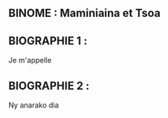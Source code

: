 ## BINOME : **Maminiaina** et **Tsoa**

## BIOGRAPHIE 1 :
Je m'appelle
## BIOGRAPHIE 2 :
Ny anarako dia 
